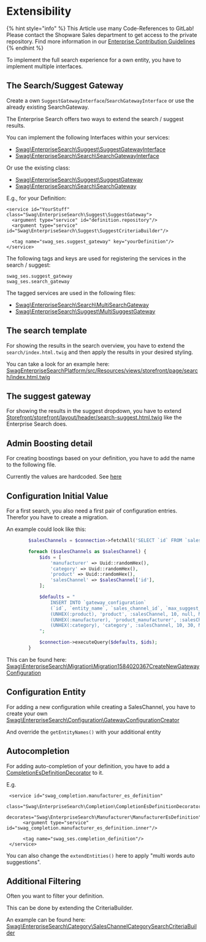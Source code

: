 # Extensibility

<!-- markdown-link-check-disable -->

{% hint style="info" %}
This Article use many Code-References to GitLab! Please contact the Shopware Sales department to get access to the private repository. Find more information in our [Enterprise Contribution Guidelines](../contribution-guidelines.md)
{% endhint %}

To implement the full search experience for a own entity, you have to implement multiple interfaces.

## The Search/Suggest Gateway

Create a own `SuggestGatewayInterface`/`SearchGatewayInterface` or use the already existing SearchGateway.

The Enterprise Search offers two ways to extend the search / suggest results.

You can implement the following Interfaces within your services:

* [Swag\EnterpriseSearch\Suggest\SuggestGatewayInterface](https://gitlab.com/shopware/shopware/enterprise/swagenterprisesearchplatform/-/blob/release/src/Suggest/SuggestGatewayInterface.php)
* [Swag\EnterpriseSearch\Search\SearchGatewayInterface](https://gitlab.com/shopware/shopware/enterprise/swagenterprisesearchplatform/-/blob/release/src/Search/SearchGatewayInterface.php)

Or use the existing class:

* [Swag\EnterpriseSearch\Suggest\SuggestGateway](https://gitlab.com/shopware/shopware/enterprise/swagenterprisesearchplatform/-/blob/release/src/Suggest/SuggestGateway.php)
* [Swag\EnterpriseSearch\Search\SearchGateway](https://gitlab.com/shopware/shopware/enterprise/swagenterprisesearchplatform/-/blob/release/src/Search/SearchGateway.php)

E.g., for your Definition:

```markup
<service id="YourStuff" class="Swag\EnterpriseSearch\Suggest\SuggestGateway">
  <argument type="service" id="definition.repository"/>
  <argument type="service" id="Swag\EnterpriseSearch\Suggest\SuggestCriteriaBuilder"/>

  <tag name="swag_ses.suggest_gateway" key="yourDefinition"/>
</service>
```

The following tags and keys are used for registering the services in the search / suggest:

```text
swag_ses.suggest_gateway
swag_ses.search_gateway
```

The tagged services are used in the following files:

* [Swag\EnterpriseSearch\Search\MultiSearchGateway](https://gitlab.com/shopware/shopware/enterprise/swagenterprisesearchplatform/-/blob/release/src/Search/MultiSearchGateway.php)
* [Swag\EnterpriseSearch\Suggest\MultiSuggestGateway](https://gitlab.com/shopware/shopware/enterprise/swagenterprisesearchplatform/-/blob/release/src/Suggest/MultiSuggestGateway.php)

## The search template

For showing the results in the search overview, you have to extend the `search/index.html.twig` and then apply the results in your desired styling.

You can take a look for an example here: [SwagEnterpriseSearchPlatform/src/Resources/views/storefront/page/search/index.html.twig](https://gitlab.com/shopware/shopware/enterprise/swagenterprisesearchplatform/-/tree/release/src/Resources/views/storefront/page/search/index.html.twig)

## The suggest gateway

For showing the results in the suggest dropdown, you have to extend [Storefront/storefront/layout/header/search-suggest.html.twig](https://gitlab.com/shopware/shopware/enterprise/swagenterprisesearchplatform/-/blob/release/src/Resources/views/storefront/layout/header/search-suggest.html.twig) like the Enterprise Search does.

## Admin Boosting detail

For creating boostings based on your definition, you have to add the name to the following file.

Currently the values are hardcoded. See [here](https://gitlab.com/shopware/shopware/enterprise/swagenterprisesearchplatform/-/blob/release/src/Resources/app/administration/src/module/swag-enterprise-search/components/swag-enterprise-search-boosting-detail-modal/swag-enterprise-search-boosting-detail-modal.html.twig#L48)

## Configuration Initial Value

For a first search, you also need a first pair of configuration entries. Therefor you have to create a migration.

An example could look like this:

```php
        $salesChannels = $connection->fetchAll('SELECT `id` FROM `sales_channel`');

        foreach ($salesChannels as $salesChannel) {
            $ids = [
                'manufacturer' => Uuid::randomHex(),
                'category' => Uuid::randomHex(),
                'product' => Uuid::randomHex(),
                'salesChannel' => $salesChannel['id'],
            ];

            $defaults = "
                INSERT INTO `gateway_configuration`
                (`id`, `entity_name`, `sales_channel_id`, `max_suggest_count`, `max_search_count`, `created_at`) VALUES
                (UNHEX(:product), 'product', :salesChannel, 10, null, NOW()),
                (UNHEX(:manufacturer), 'product_manufacturer', :salesChannel, 10, 30, NOW()),
                (UNHEX(:category), 'category', :salesChannel, 10, 30, NOW())
            ";

            $connection->executeQuery($defaults, $ids);
        }
```

This can be found here: [Swag\EnterpriseSearch\Migration\Migration1584020367CreateNewGatewayConfiguration](https://gitlab.com/shopware/shopware/enterprise/swagenterprisesearchplatform/-/blob/release/src/Migration/Migration1584020367CreateNewGatewayConfiguration.php)

## Configuration Entity

For adding a new configuration while creating a SalesChannel, you have to create your own [Swag\EnterpriseSearch\Configuration\GatewayConfigurationCreator](https://gitlab.com/shopware/shopware/enterprise/swagenterprisesearchplatform/-/blob/release/src/Configuration/GatewayConfigurationCreator.php)

And override the `getEntityNames()` with your additional entity

## Autocompletion

For adding auto-completion of your definition, you have to add a [CompletionEsDefinitionDecorator](https://gitlab.com/shopware/shopware/enterprise/swagenterprisesearchplatform/-/blob/release/src/Completion/CompletionEsDefinitionDecorator.php) to it.

E.g.

```markup
 <service id="swag_completion.manufacturer_es_definition"
          class="Swag\EnterpriseSearch\Completion\CompletionEsDefinitionDecorator"
          decorates="Swag\EnterpriseSearch\Manufacturer\ManufacturerEsDefinition">
      <argument type="service" id="swag_completion.manufacturer_es_definition.inner"/>

      <tag name="swag_ses.completion_definition"/>
 </service>
```

You can also change the `extendEntities()` here to apply "multi words auto suggestions".

## Additional Filtering

Often you want to filter your definition.

This can be done by extending the CriteriaBuilder.

An example can be found here: [Swag\EnterpriseSearch\Category\SalesChannelCategorySearchCriteriaBuilder](https://gitlab.com/shopware/shopware/enterprise/swagenterprisesearchplatform/-/blob/release/src/Category/SalesChannelCategorySearchCriteriaBuilder.php)
<!-- markdown-link-check-enable-->

